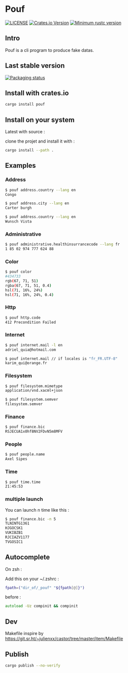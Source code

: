 # Pouf

[![LICENSE](https://img.shields.io/badge/license-MIT-blue.svg)](LICENSE)
[![Crates.io Version](https://img.shields.io/crates/v/pouf.svg)](https://crates.io/crates/pouf)
[![Minimum rustc version](https://img.shields.io/badge/rustc-1.60.0+-lightgray.svg)](#rust-version-requirements)

## Intro

Pouf is a cli program to produce fake datas.

## Last stable version

[![Packaging status](https://repology.org/badge/vertical-allrepos/pouf.svg)](https://repology.org/project/pouf/versions)

## Install with crates.io

```zsh
cargo install pouf
```

## Install on your system

Latest with source :

clone the projet and install it with :

```zsh
cargo install --path .
```

## Examples

### Address

```zsh
$ pouf address.country --lang en
Congo
```

```zsh
$ pouf address.city --lang en
Carter burgh
```

```zsh
$ pouf address.country --lang en
Wunsch Vista
```

### Administrative

```zsh
$ pouf administrative.healthinsurrancecode --lang fr
1 85 02 974 777 624 88
```

### Color

```zsh
$ pouf color
#434733
rgb(67, 71, 51)
rgba(67, 71, 51, 0.4)
hsl(71, 16%, 24%)
hsl(71, 16%, 24%, 0.4)
```

### Http

```zsh
$ pouf http.code
412 Precondition Failed
```

### Internet

```zsh
$ pouf internet.mail -l en
adriel_quia@hotmail.com
```

```zsh
$ pouf internet.mail // if locales is "fr_FR.UTF-8"
karim_qui@orange.fr
```

### Filesystem

```zsh
$ pouf filesystem.mimetype
application/vnd.xacml+json
```

```zsh
$ pouf filesystem.semver
filesystem.semver
```

### Finance

```zsh
$ pouf finance.bic
RSJECUA1x0hf8NV2FDvN5m8MFV
```

### People

```zsh
$ pouf people.name
Axel Sipes
```

### Time

```zsh
$ pouf time.time
21:45:53
```

### multiple launch

You can launch n time like this :

```zsh
$ pouf finance.bic -n 5
TLNINTG1361
HJGOCSK1
VUKIBZB1
RJCIAZV1177
TVGOSIC1
```

## Autocomplete

On zsh :

Add this on your ~/.zshrc :

```zsh
fpath=("dir_of/_pouf" "${fpath[@]}")
```

before :
```zsh
autoload -Uz compinit && compinit
```

## Dev

Makefile inspire by https://git.sr.ht/~julienxx/castor/tree/master/item/Makefile

## Publish

```zsh
cargo publish --no-verify
```
